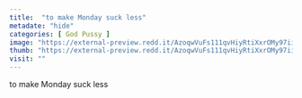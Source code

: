 ```yaml
---
title:  "to make Monday suck less"
metadate: "hide"
categories: [ God Pussy ]
image: "https://external-preview.redd.it/AzoqwVuFs111qvHiyRtiXxrOMy97ii_4n4le1dAz6P0.jpg?auto=webp&s=b214fe92edfad38da5f436c4e11bd2dac7cb7597"
thumb: "https://external-preview.redd.it/AzoqwVuFs111qvHiyRtiXxrOMy97ii_4n4le1dAz6P0.jpg?width=1080&crop=smart&auto=webp&s=4b4195ed97e0276bfee30b3eb45f0b1d63377da8"
visit: ""
---
```

to make Monday suck less
